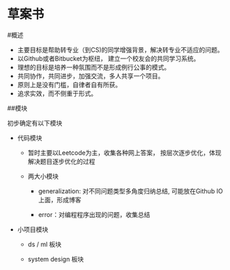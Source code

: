 草案书
======

#概述

+ 主要目标是帮助转专业（到CS)的同学增强背景，解决转专业不适应的问题。
+ 以Github或者Bitbucket为枢纽， 建立一个校友会的共同学习系统。
+ 理想的目标是培养一种氛围而不是形成例行公事的模式。
+ 共同协作，共同进步，加强交流，多人共享一个项目。
+ 原则上是没有门槛，自律者自有所获。
+ 追求实效，而不侧重于形式。

##模块

初步确定有以下模块

* 代码模块

  * 暂时主要以Leetcode为主，收集各种网上答案， 按层次逐步优化，体现解决题目逐步优化的过程
  
  * 两大小模块
  
    * generalization: 对不同问题类型多角度归纳总结, 可能放在Github IO上面，形成博客
    
    * error：对编程程序出现的问题，收集总结

* 小项目模块

  * ds / ml 板块
  
  * system design 板块
